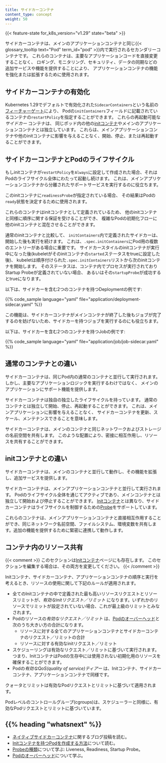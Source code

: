 ```yaml
---
title: サイドカーコンテナ
content_type: concept
weight: 50
---
```


<!-- overview -->
{{< feature-state for_k8s_version="v1.29" state="beta" >}}

サイドカーコンテナは、メインのアプリケーションコンテナと同じ{{< glossary_tooltip text="Pod" term_id="pod" >}}内で実行されるセカンダリーコンテナです。
これらのコンテナは、主要なアプリケーションコードを直接変更することなく、
ロギング、モニタリング、セキュリティ、データの同期などの追加サービスや機能を提供することにより、
アプリケーションコンテナの機能を強化または拡張するために使用されます。

<!-- body -->

## サイドカーコンテナの有効化

Kubernetes 1.29でデフォルトで有効化された`SidecarContainers`という名前の [フィーチャーゲート](/docs/reference/command-line-tools-reference/feature-gates/)により、
Podの`initContainers`フィールドに記載されているコンテナの`restartPolicy`を指定することができます。
これらの再起動可能な _サイドカー_ コンテナは、
同じポッド内の他の[initコンテナ](/docs/concepts/workloads/pods/init-containers/)やメインのアプリケーションコンテナとは独立しています。
これらは、メインアプリケーションコンテナや他のinitコンテナに影響を与えることなく、開始、停止、または再起動することができます。

## サイドカーコンテナとPodのライフサイクル

もしinitコンテナが`restartPolicy`を`Always`に設定して作成された場合、それはPodのライフサイクル全体にわたって起動し続けます。
これは、メインアプリケーションコンテナから分離されたサポートサービスを実行するのに役立ちます。

このinitコンテナに`readinessProbe`が指定されている場合、
その結果はPodの`ready`状態を決定するために使用されます。

これらのコンテナはinitコンテナとして定義されているため、
他のinitコンテナと同様に順序に関する保証を受けることができ、
複雑なPodの初期化フローに他のinitコンテナと混在させることができます。

通常のinitコンテナと比較して、
`initContainers`内で定義されたサイドカーは、開始した後も実行を続けます。
これは、`.spec.initContainers`にPod用の複数のエントリーがある場合に重要です。
サイドカースタイルのinitコンテナが実行中になった後(kubeletがそのinitコンテナの`started`ステータスをtrueに設定した後)、
kubeletは順序付けられた`.spec.initContainers`リストから次のinitコンテナを開始します。
そのステータスは、コンテナ内でプロセスが実行されておりStartup Probeが定義されていない場合、
あるいはその`startupProbe`が成功するとtrueになります。

以下は、サイドカーを含む2つのコンテナを持つDeploymentの例です:

{{% code_sample language="yaml" file="application/deployment-sidecar.yaml" %}}

この機能は、サイドカーコンテナがメインコンテナが終了した後もジョブが完了するのを妨げないため、サイドカーを持つジョブを実行するのにも役立ちます。

以下は、サイドカーを含む2つのコンテナを持つJobの例です:

{{% code_sample language="yaml" file="application/job/job-sidecar.yaml" %}}

## 通常のコンテナとの違い

サイドカーコンテナは、同じPod内の通常のコンテナと並行して実行されます。
しかし、主要なアプリケーションロジックを実行するわけではなく、
メインのアプリケーションにサポート機能を提供します。

サイドカーコンテナは独自の独立したライフサイクルを持っています。
通常のコンテナとは独立して開始、停止、再起動することができます。
これは、メインアプリケーションに影響を与えることなく、
サイドカーコンテナを更新、スケール、メンテナンスできることを意味します。

サイドカーコンテナは、メインのコンテナと同じネットワークおよびストレージの名前空間を共有します。
このような配置により、密接に相互作用し、リソースを共有することができます。

## initコンテナとの違い

サイドカーコンテナは、メインのコンテナと並行して動作し、その機能を拡張し、追加サービスを提供します。

サイドカーコンテナは、メインアプリケーションコンテナと並行して実行されます。
Podのライフサイクル全体を通じてアクティブであり、メインコンテナとは独立して開始および停止することができます。
[Initコンテナ](/docs/concepts/workloads/pods/init-containers/)とは異なり、サイドカーコンテナはライフサイクルを制御するための[Probe](/docs/concepts/workloads/pods/pod-lifecycle/#types-of-probe)をサポートしています。

これらのコンテナは、メインアプリケーションコンテナと直接相互作用することができ、同じネットワーク名前空間、ファイルシステム、環境変数を共有します。追加の機能を提供するために緊密に連携して動作します。

## コンテナ内のリソース共有

{{< comment >}}
このセクションは[Initコンテナ](/docs/concepts/workloads/pods/init-containers/)ページにも存在します。
このセクションを編集する場合は、その両方を変更してください。
{{< /comment >}}

Initコンテナ、サイドカーコンテナ、アプリケーションコンテナの順序と実行を考えるとき、リソースの使用に関して下記のルールが適用されます。

* 全てのInitコンテナの中で定義された最も高いリソースリクエストとリソースリミットが、*有効なinitリクエスト／リミット* になります。いずれかのリソースでリミットが設定されていない場合、これが最上級のリミットとみなされます。
* Podのリソースの*有効なリクエスト／リミット* は、[Podのオーバーヘッド](/ja/docs/concepts/scheduling-eviction/pod-overhead/)と次のうち大きい方の合計になります。
  * リソースに対する全てのアプリケーションコンテナとサイドカーコンテナのリクエスト／リミットの合計
  * リソースに対する有効なinitリクエスト／リミット
* スケジューリングは有効なリクエスト／リミットに基づいて実行されます。つまり、InitコンテナはPodの生存中には使用されない初期化用のリソースを確保することができます。
* Podの*有効なQoS(quality of service)ティアー* は、Initコンテナ、サイドカーコンテナ、アプリケーションコンテナで同様です。

クォータとリミットは有効なPodリクエストとリミットに基づいて適用されます。

Podレベルのコントロールグループ(cgroups)は、スケジューラーと同様に、有効なPodリクエストとリミットに基づいています。

## {{% heading "whatsnext" %}}

* [ネイティブサイドカーコンテナ](/blog/2023/08/25/native-sidecar-containers/)に関するブログ投稿を読む。
* [Initコンテナを持つPodを作成する方法](/docs/tasks/configure-pod-container/configure-pod-initialization/#create-a-pod-that-has-an-init-container)について読む。
* [Probeの種類](/docs/concepts/workloads/pods/pod-lifecycle/#types-of-probe)について学ぶ: Liveness, Readiness, Startup Probe。
* [Podのオーバーヘッド](/docs/concepts/scheduling-eviction/pod-overhead/)について学ぶ。
